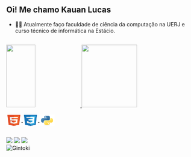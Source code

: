 ## Oi! Me chamo Kauan Lucas

- 👨‍💻 Atualmente faço faculdade de ciência da computação na UERJ e curso técnico de informática na Estácio.

##

<div>
    <a href="https://github.com/kayuun16">
    <img height="167em" width="39%" src="https://github-readme-stats.vercel.app/api?username=kayuun16&show_icons=true&theme=tokyonight&include_all_commits=true&count_private=true"/>
    <img height="167em" width="54%" src="https://github-readme-stats.vercel.app/api/top-langs/?username=kayuun16&layout=compact&langs_count=16&theme=tokyonight"/>
</div>

<div style="display: inline_block"><br>
    <img align="center" alt="Kauan-HTML" height="30" width="40" src="https://raw.githubusercontent.com/devicons/devicon/master/icons/html5/html5-original.svg">
    <img align="center" alt="Kauan-CSS" height="30" width="40" src="https://raw.githubusercontent.com/devicons/devicon/master/icons/css3/css3-original.svg">
    <img align="center" alt="Kauan-Python" height="30" width="40" src="https://raw.githubusercontent.com/devicons/devicon/master/icons/python/python-original.svg">
</div>

##

<div> 
    <a href="https://instagram.com/kauan_lucas14" target="_blank"><img src="https://img.shields.io/badge/-Instagram-%23E4405F?style=for-the-badge&logo=instagram&logoColor=white" target="_blank"></a>
    <a href = "mailto:klasgamer3@gmail.com"><img src="https://img.shields.io/badge/-Gmail-%23333?style=for-the-badge&logo=gmail&logoColor=white" target="_blank"></a>
    <a href="https://www.linkedin.com/in/kauan-lucas-219b29273" target="_blank"><img src="https://img.shields.io/badge/-LinkedIn-%230077B5?style=for-the-badge&logo=linkedin&logoColor=white" target="_blank"></a>
</div>

<div>
    <img align="center" alt="Gintoki" height="200" width="330" src="https://github.com/user-attachments/assets/2e73630c-ba3f-4704-a074-e2d51cfa2239">
</div>
